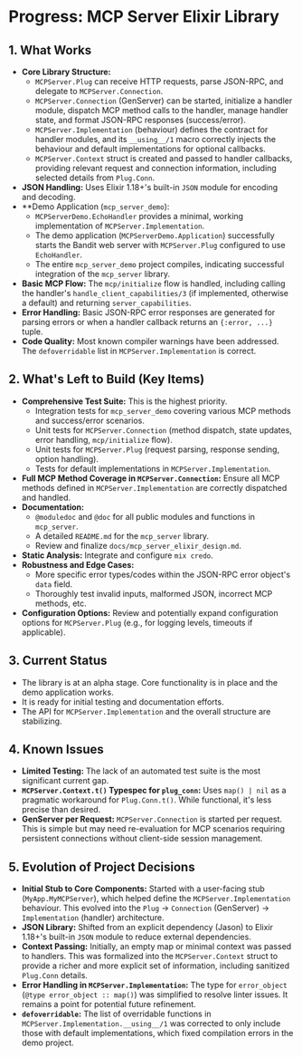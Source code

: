 # Progress: MCP Server Elixir Library

## 1. What Works

*   **Core Library Structure:**
    *   `MCPServer.Plug` can receive HTTP requests, parse JSON-RPC, and delegate to `MCPServer.Connection`.
    *   `MCPServer.Connection` (GenServer) can be started, initialize a handler module, dispatch MCP method calls to the handler, manage handler state, and format JSON-RPC responses (success/error).
    *   `MCPServer.Implementation` (behaviour) defines the contract for handler modules, and its `__using__/1` macro correctly injects the behaviour and default implementations for optional callbacks.
    *   `MCPServer.Context` struct is created and passed to handler callbacks, providing relevant request and connection information, including selected details from `Plug.Conn`.
*   **JSON Handling:** Uses Elixir 1.18+'s built-in `JSON` module for encoding and decoding.
*   **Demo Application (`mcp_server_demo`):
    *   `MCPServerDemo.EchoHandler` provides a minimal, working implementation of `MCPServer.Implementation`.
    *   The demo application (`MCPServerDemo.Application`) successfully starts the Bandit web server with `MCPServer.Plug` configured to use `EchoHandler`.
    *   The entire `mcp_server_demo` project compiles, indicating successful integration of the `mcp_server` library.
*   **Basic MCP Flow:** The `mcp/initialize` flow is handled, including calling the handler's `handle_client_capabilities/3` (if implemented, otherwise a default) and returning `server_capabilities`.
*   **Error Handling:** Basic JSON-RPC error responses are generated for parsing errors or when a handler callback returns an `{:error, ...}` tuple.
*   **Code Quality:** Most known compiler warnings have been addressed. The `defoverridable` list in `MCPServer.Implementation` is correct.

## 2. What's Left to Build (Key Items)

*   **Comprehensive Test Suite:** This is the highest priority.
    *   Integration tests for `mcp_server_demo` covering various MCP methods and success/error scenarios.
    *   Unit tests for `MCPServer.Connection` (method dispatch, state updates, error handling, `mcp/initialize` flow).
    *   Unit tests for `MCPServer.Plug` (request parsing, response sending, option handling).
    *   Tests for default implementations in `MCPServer.Implementation`.
*   **Full MCP Method Coverage in `MCPServer.Connection`:** Ensure all MCP methods defined in `MCPServer.Implementation` are correctly dispatched and handled.
*   **Documentation:**
    *   `@moduledoc` and `@doc` for all public modules and functions in `mcp_server`.
    *   A detailed `README.md` for the `mcp_server` library.
    *   Review and finalize `docs/mcp_server_elixir_design.md`.
*   **Static Analysis:** Integrate and configure `mix credo`.
*   **Robustness and Edge Cases:**
    *   More specific error types/codes within the JSON-RPC error object's `data` field.
    *   Thoroughly test invalid inputs, malformed JSON, incorrect MCP methods, etc.
*   **Configuration Options:** Review and potentially expand configuration options for `MCPServer.Plug` (e.g., for logging levels, timeouts if applicable).

## 3. Current Status

*   The library is at an alpha stage. Core functionality is in place and the demo application works.
*   It is ready for initial testing and documentation efforts.
*   The API for `MCPServer.Implementation` and the overall structure are stabilizing.

## 4. Known Issues

*   **Limited Testing:** The lack of an automated test suite is the most significant current gap.
*   **`MCPServer.Context.t()` Typespec for `plug_conn`:** Uses `map() | nil` as a pragmatic workaround for `Plug.Conn.t()`. While functional, it's less precise than desired.
*   **GenServer per Request:** `MCPServer.Connection` is started per request. This is simple but may need re-evaluation for MCP scenarios requiring persistent connections without client-side session management.

## 5. Evolution of Project Decisions

*   **Initial Stub to Core Components:** Started with a user-facing stub (`MyApp.MyMCPServer`), which helped define the `MCPServer.Implementation` behaviour. This evolved into the `Plug` -> `Connection` (GenServer) -> `Implementation` (handler) architecture.
*   **JSON Library:** Shifted from an explicit dependency (Jason) to Elixir 1.18+'s built-in `JSON` module to reduce external dependencies.
*   **Context Passing:** Initially, an empty map or minimal context was passed to handlers. This was formalized into the `MCPServer.Context` struct to provide a richer and more explicit set of information, including sanitized `Plug.Conn` details.
*   **Error Handling in `MCPServer.Implementation`:** The type for `error_object` (`@type error_object :: map()`) was simplified to resolve linter issues. It remains a point for potential future refinement.
*   **`defoverridable`:** The list of overridable functions in `MCPServer.Implementation.__using__/1` was corrected to only include those with default implementations, which fixed compilation errors in the demo project. 